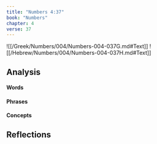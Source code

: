 ```yaml
---
title: "Numbers 4:37"
book: "Numbers"
chapter: 4
verse: 37
---
```

![[/Greek/Numbers/004/Numbers-004-037G.md#Text]]
![[/Hebrew/Numbers/004/Numbers-004-037H.md#Text]]

## Analysis

#### Words

#### Phrases

#### Concepts

## Reflections
